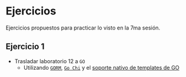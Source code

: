 # Ejercicios

Ejercicios propuestos para practicar lo visto en la 7ma sesión.

## Ejercicio 1

- Trasladar laboratorio 12 a `GO`
  - Utilizando [`GORM`](https://gorm.io/index.html), [`Go Chi`](https://github.com/go-chi/chi) y el [soporte nativo de templates de GO](https://gowebexamples.com/templates/)
